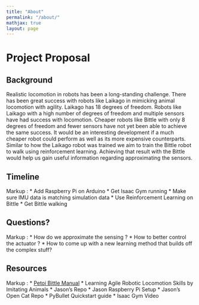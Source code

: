```yaml
---
title: "About"
permalink: "/about/"
mathjax: true
layout: page
---
```


# Project Proposal 

## Background

Realistic locomotion in robots has been a long-standing challenge. There has been great success with robots like Laikago in mimicking animal locomotion with agility. Laikago has 18 degrees of freedom. Robots like Laikago with a high number of degrees of freedom and multiple sensors have had success with locomotion. Cheaper robots like Bittle with only 8 degrees of freedom and fewer sensors have not yet been able to achieve the same success. It would be an interesting development if a much cheaper robot could perform as well as its more expensive counterparts. Similar to how the Laikago robot was trained we aim to train the Bittle robot to walk using reinforcement learning. Achieving that result with the Bittle would help us gain useful information regarding approximating the sensors. 

## Timeline
Markup : * Add Raspberry Pi on Arduino
         * Get Isaac Gym running
         * Make sure IMU data is matching simulation data
         * Use Reinforcement Learning on Bittle 
         * Get Bittle walking

## Questions?
Markup :    * How do we approximate the sensing ?
            * How to better control the actuator ?
            * How to come up with a new learning method that builds off the complex stuff?
    
## Resources
Markup :    * [Petoi Bittle Manual](https://bittle.petoi.com/)
            * Learning Agile Robotic Locomotion Skills by Imitating Animals
            * Jason’s Repo
            * Jason Raspberry Pi Setup 
            * Jason’s Open Cat Repo
            * PyBullet Quickstart guide
            * Isaac Gym Video


